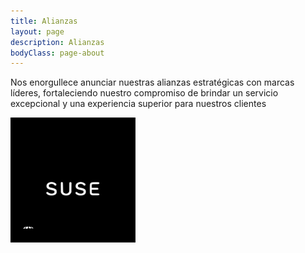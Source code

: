 ```yaml
---
title: Alianzas
layout: page
description: Alianzas
bodyClass: page-about
---
```


Nos enorgullece anunciar nuestras alianzas estratégicas con marcas líderes, fortaleciendo nuestro compromiso de brindar un servicio excepcional y una experiencia superior para nuestros clientes

<img src="images/partners/saphire_suse.svg" alt="Partner Saphire Suse" width="200" height="200">
